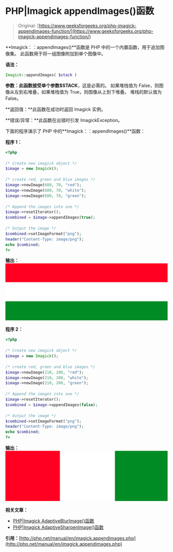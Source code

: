 # PHP|Imagick appendImages()函数

> Original: [https://www.geeksforgeeks.org/php-imagick-appendimages-function/](https://www.geeksforgeeks.org/php-imagick-appendimages-function/)

**Imagick：：appendImages()**函数是 PHP 中的一个内置函数，用于追加图像集。 此函数用于将一组图像附加到单个图像中。

**语法：**

```php
Imagick::appendImages( $stack )
```

**参数：**此函数接受单个参数**$STACK**，这是必需的。 如果堆栈值为 False，则图像从左到右堆叠，如果堆栈值为 True，则图像从上到下堆叠。 堆栈的默认值为 False。

**返回值：**此函数在成功时返回 Imagick 实例。

**错误/异常：**此函数在出错时引发 ImagickException。

下面的程序演示了 PHP 中的**Imagick：：appendImages()**函数：

**程序 1：**

```php
<?php

/* Create new imagick object */
$image = new Imagick();

/* create red, green and blue images */
$image->newImage(600, 70, "red");
$image->newImage(600, 70, "white");
$image->newImage(600, 70, "green");

/* Append the images into one */
$image->resetIterator();
$combined = $image->appendImages(true);

/* Output the image */
$combined->setImageFormat("png");
header("Content-Type: image/png");
echo $combined;
?>
```

**输出：**
![append mage](img/153d04610d901a3bfeab000f9711d15b.png)

**程序 2：**

```php
<?php

/* Create new imagick object */
$image = new Imagick();

/* create red, green and blue images */
$image->newImage(210, 200, "red");
$image->newImage(210, 200, "white");
$image->newImage(210, 200, "green");

/* Append the images into one */
$image->resetIterator();
$combined = $image->appendImages(false);

/* Output the image */
$combined->setImageFormat("png");
header("Content-Type: image/png");
echo $combined;
?>
```

**输出：**
![append mage](img/b0261a89d4b84f05442950787501da4d.png)

**相关文章：**

*   [PHP|Imagick AdaptiveBlurImage()函数](https://www.geeksforgeeks.org/php-imagickadaptiveblurimage-function/)
*   [PHP|Imagick AdaptiveSharpenImage()函数](https://www.geeksforgeeks.org/php-imagick-adaptivesharpenimage-function/)

**引用：**[http://php.net/manual/en/imagick.appendimages.php](http://php.net/manual/en/imagick.appendimages.php)